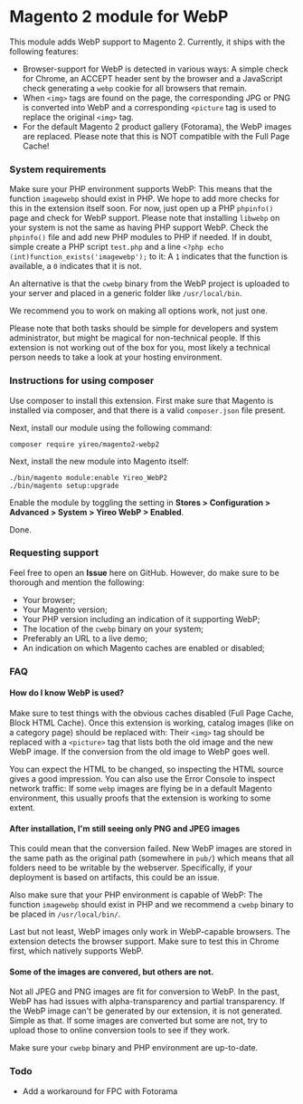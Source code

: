 # Magento 2 module for WebP
This module adds WebP support to Magento 2. Currently, it ships with the following features:

- Browser-support for WebP is detected in various ways: A simple check for Chrome, an ACCEPT header sent by the browser and a JavaScript check generating a `webp` cookie for all browsers that remain.
- When `<img>` tags are found on the page, the corresponding JPG or PNG is converted into WebP and a corresponding `<picture` tag is used to replace the original `<img>` tag.
- For the default Magento 2 product gallery (Fotorama), the WebP images are replaced. Please note that this is NOT compatible with the Full Page Cache!

### System requirements
Make sure your PHP environment supports WebP: This means that the function `imagewebp` should exist in PHP. We hope to add more checks for this in the extension itself soon. For now, just open up a PHP `phpinfo()` page and check for WebP support. Please note that installing `libwebp` on your system is not the same as having PHP support WebP. Check the `phpinfo()` file and add new PHP modules to PHP if needed. If in doubt, simple create a PHP script `test.php` and a line `<?php echo (int)function_exists('imagewebp');` to it: A `1` indicates that the function is available, a `0` indicates that it is not.

An alternative is that the `cwebp` binary from the WebP project is uploaded to your server and placed in a generic folder like `/usr/local/bin`.

We recommend you to work on making all options work, not just one.

Please note that both tasks should be simple for developers and system administrator, but might be magical for non-technical people. If this extension is not working out of the box for you, most likely a technical person needs to take a look at your hosting environment.

### Instructions for using composer
Use composer to install this extension. First make sure that Magento is installed via composer, and that there is a valid `composer.json` file present.

Next, install our module using the following command:

    composer require yireo/magento2-webp2

Next, install the new module into Magento itself:

    ./bin/magento module:enable Yireo_WebP2
    ./bin/magento setup:upgrade

Enable the module by toggling the setting in **Stores > Configuration > Advanced > System > Yireo WebP > Enabled**.

Done.

### Requesting support
Feel free to open an **Issue** here on GitHub. However, do make sure to be thorough and mention the following:
- Your browser;
- Your Magento version;
- Your PHP version including an indication of it supporting WebP;
- The location of the `cwebp` binary on your system;
- Preferably an URL to a live demo;
- An indication on which Magento caches are enabled or disabled;

### FAQ
#### How do I know WebP is used?
Make sure to test things with the obvious caches disabled (Full Page Cache, Block HTML Cache). Once this extension is working, catalog images (like on a category page) should be replaced with: Their `<img>` tag should be replaced with a `<picture>` tag that lists both the old image and the new WebP image. If the conversion from the old image to WebP goes well.

You can expect the HTML to be changed, so inspecting the HTML source gives a good impression. You can also use the Error Console to inspect network traffic: If some `webp` images are flying be in a default Magento environment, this usually proofs that the extension is working to some extent.

#### After installation, I'm still seeing only PNG and JPEG images
This could mean that the conversion failed. New WebP images are stored in the same path as the original path (somewhere in `pub/`) which means that all folders need to be writable by the webserver. Specifically, if your deployment is based on artifacts, this could be an issue.

Also make sure that your PHP environment is capable of WebP: The function `imagewebp` should exist in PHP and we recommend a `cwebp` binary to be placed in `/usr/local/bin/`.

Last but not least, WebP images only work in WebP-capable browsers. The extension detects the browser support. Make sure to test this in Chrome first, which natively supports WebP.

#### Some of the images are convered, but others are not.
Not all JPEG and PNG images are fit for conversion to WebP. In the past, WebP has had issues with alpha-transparency and partial transparency. If the WebP image can't be generated by our extension, it is not generated. Simple as that. If some images are converted but some are not, try to upload those to online conversion tools to see if they work.

Make sure your `cwebp` binary and PHP environment are up-to-date.

### Todo
- Add a workaround for FPC with Fotorama
